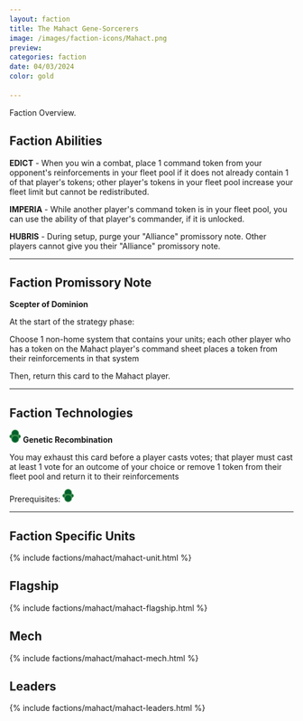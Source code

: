```yaml
---
layout: faction
title: The Mahact Gene-Sorcerers
image: /images/faction-icons/Mahact.png
preview: 
categories: faction
date: 04/03/2024
color: gold

---
```

Faction Overview.
## Faction Abilities
**EDICT** - When you win a combat, place 1 command token from your opponent's reinforcements in your fleet pool if it does not already contain 1 of that player's tokens; other player's tokens in your fleet pool increase your fleet limit but cannot be redistributed.

**IMPERIA** - While another player's command token is in your fleet pool, you can use the ability of that player's commander, if it is unlocked.

**HUBRIS** - During setup, purge your "Alliance" promissory note. Other players cannot give you their "Alliance" promissory note.

___

## Faction Promissory Note
**Scepter of Dominion** 

At the start of the strategy phase:

Choose 1 non-home system that contains your units; each other player who has a token on the Mahact player's command sheet places a token from their reinforcements in that system

Then, return this card to the Mahact player.

___

## Faction Technologies
![](/images/tech-icon/tech_biotic.png) **Genetic Recombination**

You may exhaust this card before a player casts votes; that player must cast at least 1 vote for an outcome of your choice or remove 1 token from their fleet pool and return it to their reinforcements

Prerequisites: ![](/images/tech-icon/tech_biotic.png)

___

## Faction Specific Units

{% include factions/mahact/mahact-unit.html %}

## Flagship

 {% include factions/mahact/mahact-flagship.html %}

## Mech

 {% include factions/mahact/mahact-mech.html %}

## Leaders

 {% include factions/mahact/mahact-leaders.html %}